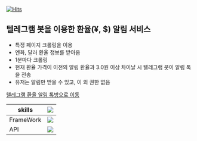 [![Hits](https://hits.seeyoufarm.com/api/count/incr/badge.svg?url=https%3A%2F%2Fgithub.com%2Fxorwns118&count_bg=%2349A800&title_bg=%23555555&icon=&icon_color=%23787878&title=watch&edge_flat=false)](https://hits.seeyoufarm.com)

## 텔레그램 봇을 이용한 환율(¥, $) 알림 서비스
- 특정 페이지 크롤링을 이용
- 엔화, 달러 환율 정보를 받아옴
- 1분마다 크롤링
- 현재 환율 가격이 이전의 알림 환율과 3.0원 이상 차이날 시 텔레그램 봇이 알림 톡을 전송
- 유저는 알림만 받을 수 있고, 이 외 권한 없음

[텔레그램 환율 알림 톡방으로 이동](https://t.me/+I7TX9FytP9JhN2Nl)

|skills|<img src="https://img.shields.io/badge/C%23-239120?style=for-the-badge&logo=c-sharp&logoColor=white">|
|-|-|
|FrameWork|<img src="https://img.shields.io/badge/.NET-5C2D91?style=for-the-badge&logo=.net&logoColor=white">|
|API|<img src="https://img.shields.io/badge/Telegram-2CA5E0?style=for-the-badge&logo=telegram&logoColor=white">|

